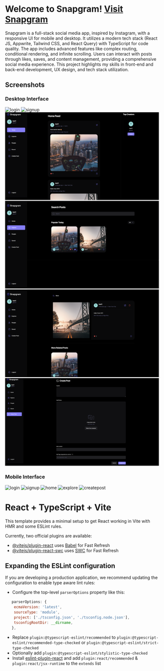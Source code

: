 # Welcome to Snapgram! [Visit Snapgram](https://snapgram-sigma.vercel.app/)
Snapgram is a full-stack social media app, inspired by Instagram, with a responsive
UI for mobile and desktop. It utilizes a modern tech stack (React JS, Appwrite,
Tailwind CSS, and React Query) with TypeScript for code quality. The app includes
advanced features like complex routing, conditional rendering, and infinite scrolling.
Users can interact with posts through likes, saves, and content management,
providing a comprehensive social media experience. This project highlights my skills
in front-end and back-end development, UX design, and tech stack utilization.

## Screenshots

### Desktop Interface
![login](Screenshots/Desktop%20view/1.login.png)
![signup](Screenshots/Desktop%20view/2.signup.png)
![home](Screenshots/Desktop%20view/3.home.png)
![explore](Screenshots/Desktop%20view/4.explore.png)
![relatedposts](Screenshots/Desktop%20view/5.related%20posts.png)
![createpost](Screenshots/Desktop%20view/6.create%20post.png)

### Mobile Interface
![login](Screenshots/Desktop%20view/1.login.jpg)
![signup](Screenshots/Desktop%20view/2.signup.jpg)
![home](Screenshots/Desktop%20view/3.home.jpg)
![explore](Screenshots/Desktop%20view/4.explore.jpg)
![createpost](Screenshots/Desktop%20view/5.create%20post.PNG)


# React + TypeScript + Vite

This template provides a minimal setup to get React working in Vite with HMR and some ESLint rules.

Currently, two official plugins are available:

- [@vitejs/plugin-react](https://github.com/vitejs/vite-plugin-react/blob/main/packages/plugin-react/README.md) uses [Babel](https://babeljs.io/) for Fast Refresh
- [@vitejs/plugin-react-swc](https://github.com/vitejs/vite-plugin-react-swc) uses [SWC](https://swc.rs/) for Fast Refresh

## Expanding the ESLint configuration

If you are developing a production application, we recommend updating the configuration to enable type aware lint rules:

- Configure the top-level `parserOptions` property like this:

```js
   parserOptions: {
    ecmaVersion: 'latest',
    sourceType: 'module',
    project: ['./tsconfig.json', './tsconfig.node.json'],
    tsconfigRootDir: __dirname,
   },
```

- Replace `plugin:@typescript-eslint/recommended` to `plugin:@typescript-eslint/recommended-type-checked` or `plugin:@typescript-eslint/strict-type-checked`
- Optionally add `plugin:@typescript-eslint/stylistic-type-checked`
- Install [eslint-plugin-react](https://github.com/jsx-eslint/eslint-plugin-react) and add `plugin:react/recommended` & `plugin:react/jsx-runtime` to the `extends` list
